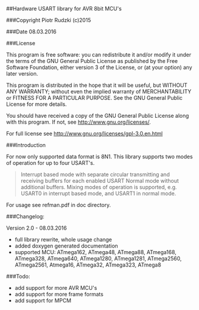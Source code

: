 ##Hardware USART library for AVR 8bit MCU's

###Copyright
    Piotr Rudzki (c)2015 

###Date
    08.03.2016 

###License

This program is free software: you can redistribute it and/or modify it under the terms of the GNU General Public License as published by the Free Software Foundation, either version 3 of the License, or (at your option) any later version.

This program is distributed in the hope that it will be useful, but WITHOUT ANY WARRANTY; without even the implied warranty of MERCHANTABILITY or FITNESS FOR A PARTICULAR PURPOSE. See the GNU General Public License for more details.

You should have received a copy of the GNU General Public License along with this program. If not, see http://www.gnu.org/licenses/.

For full license see http://www.gnu.org/licenses/gpl-3.0.en.html

###Introduction

For now only supported data format is 8N1. This library supports two modes of operation for up to four USART's.

>Interrupt based mode with separate circular transmitting and receiving buffers for each enabled USART
>Normal mode without additional buffers.
>Mixing modes of operation is supported, e.g. USART0 in interrupt based mode, and USART1 in normal mode.

For usage see refman.pdf in doc directory.

###Changelog:

Version 2.0 - 08.03.2016
 - full library rewrite, whole usage change
 - added doxygen generated documentation
 - supported MCU: ATmega162, ATmega48, ATmega88, ATmega168, ATmega328, ATmega640, ATmega1280, ATmega1281, ATmega2560, ATmega2561, Atmega16, ATmega32, ATmega323, ATmega8

###Todo:
 - add support for more AVR MCU's
 - add support for more frame formats
 - add support for MPCM

